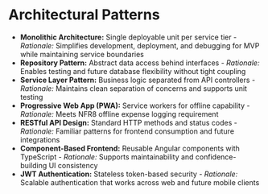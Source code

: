 # Architectural Patterns

- **Monolithic Architecture:** Single deployable unit per service tier - _Rationale:_ Simplifies development, deployment, and debugging for MVP while maintaining service boundaries
- **Repository Pattern:** Abstract data access behind interfaces - _Rationale:_ Enables testing and future database flexibility without tight coupling
- **Service Layer Pattern:** Business logic separated from API controllers - _Rationale:_ Maintains clean separation of concerns and supports unit testing
- **Progressive Web App (PWA):** Service workers for offline capability - _Rationale:_ Meets NFR8 offline expense logging requirement
- **RESTful API Design:** Standard HTTP methods and status codes - _Rationale:_ Familiar patterns for frontend consumption and future integrations
- **Component-Based Frontend:** Reusable Angular components with TypeScript - _Rationale:_ Supports maintainability and confidence-building UI consistency
- **JWT Authentication:** Stateless token-based security - _Rationale:_ Scalable authentication that works across web and future mobile clients
